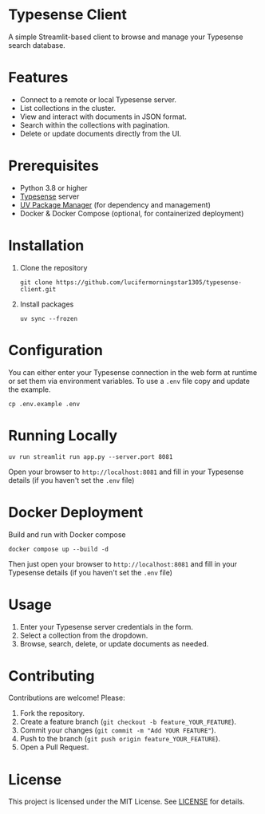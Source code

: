# Typesense Client

A simple Streamlit-based client to browse and manage your Typesense search database.


# Features

- Connect to a remote or local Typesense server.
- List collections in the cluster.
- View and interact with documents in JSON format.
- Search within the collections with pagination.
- Delete or update documents directly from the UI.

# Prerequisites
- Python 3.8 or higher
- [Typesense](https://typesense.org/) server
- [UV Package Manager](https://docs.astral.sh/uv/) (for dependency and management)
- Docker & Docker Compose (optional, for containerized deployment)

# Installation

1. Clone the repository
    ```{bash}
    git clone https://github.com/lucifermorningstar1305/typesense-client.git
    ```

2. Install packages 
    ```{bash}
    uv sync --frozen
    ```

# Configuration
You can either enter your Typesense connection in the web form at runtime or set them via environment variables. To use a `.env` file copy and update the example.
```{bash}
cp .env.example .env
```
# Running Locally
```{bash}
uv run streamlit run app.py --server.port 8081
```
Open your browser to `http://localhost:8081` and fill in your Typesense details (if you haven't set the `.env` file)

# Docker Deployment
Build and run with Docker compose

```{bash}
docker compose up --build -d
```
Then just open your browser to `http://localhost:8081` and fill in your Typesense details (if you haven't set the `.env` file)


# Usage

1. Enter your Typesense server credentials in the form.
2. Select a collection from the dropdown.
3. Browse, search, delete, or update documents as needed.

# Contributing

Contributions are welcome! Please:

1. Fork the repository.
2. Create a feature branch (`git checkout -b feature_YOUR_FEATURE`).
3. Commit your changes (`git commit -m "Add YOUR FEATURE"`).
4. Push to the branch (`git push origin feature_YOUR_FEATURE`).
5. Open a Pull Request.

# License
This project is licensed under the MIT License. See [LICENSE](https://github.com/lucifermorningstar1305/typesense-client/blob/main/LICENSE) for details.

